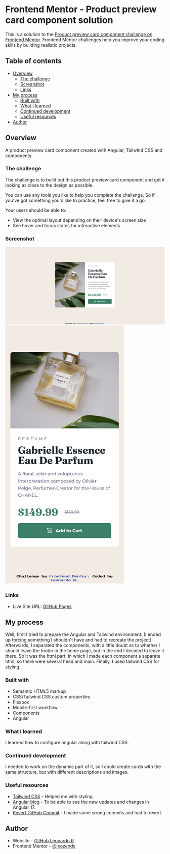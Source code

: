 # Frontend Mentor - Product preview card component solution

This is a solution to the [Product preview card component challenge on Frontend Mentor](https://www.frontendmentor.io/challenges/product-preview-card-component-GO7UmttRfa). Frontend Mentor challenges help you improve your coding skills by building realistic projects. 

## Table of contents

- [Overview](#overview)
  - [The challenge](#the-challenge)
  - [Screenshot](#screenshot)
  - [Links](#links)
- [My process](#my-process)
  - [Built with](#built-with)
  - [What I learned](#what-i-learned)
  - [Continued development](#continued-development)
  - [Useful resources](#useful-resources)
- [Author](#author)

## Overview

A product preview card component created with Angular, Tailwind CSS and components.

### The challenge

The challenge is to build out this product preview card component and get it looking as close to the design as possible.

You can use any tools you like to help you complete the challenge. So if you've got something you'd like to practice, feel free to give it a go.

Your users should be able to:

- View the optimal layout depending on their device's screen size
- See hover and focus states for interactive elements

### Screenshot

![Desktop version](./src/assets/screenshots/desktop.png)
![Mobile version](./src/assets/screenshots/mobile.png)

### Links

- Live Site URL: [GitHub Pages](https://leozende.github.io/product-preview-card-component/)

## My process

Well, first I tried to prepare the Angular and Tailwind environment. (I ended up forcing something I shouldn't have and had to recreate the project)
Afterwards, I separated the components, with a little doubt as to whether I should leave the footer in the home page, but in the end I decided to leave it there.
So it was the html part, in which I made each component a separate html,
so there were several head and main.
Finally, I used tailwind CSS for styling.

### Built with

- Semantic HTML5 markup
- CSS/Tailwind CSS custom properties
- Flexbox
- Mobile-first workflow
- Components
- Angular

### What I learned

I learned how to configure angular along with tailwind CSS.

### Continued development

I needed to work on the dynamic part of it, so I could create cards with the same structure, but with different descriptions and images.

### Useful resources

- [Tailwind CSS](https://tailwindcss.com) - Helped me with styling.
- [Angular blog](https://blog.angular.io) - To be able to see the new updates and changes in Angular 17.
- [Revert GitHub Commit](https://gist.github.com/gunjanpatel/18f9e4d1eb609597c50c2118e416e6a6) - I made some wrong commits and had to revert.


## Author

- Website - [GitHub Leonardo R](https://github.com/leozende)
- Frontend Mentor - [@leozende](https://www.frontendmentor.io/profile/leozende)
